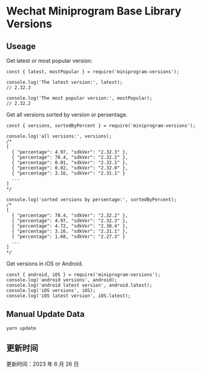 
# Wechat Miniprogram Base Library Versions

## Useage

Get latest or most popular version:

```;
const { latest, mostPopular } = require('miniprogram-versions');

console.log('The latest version:', latest);
// 2.32.3

console.log('The most popular version:', mostPopular);
// 2.32.2

```

Get all versions sorted by version or persentage.

```
const { versions, sortedByPercent } = require('miniprogram-versions');

console.log('all versions:', versions);
/*
[
  { "percentage": 4.97, "sdkVer": "2.32.3" },
  { "percentage": 78.4, "sdkVer": "2.32.2" },
  { "percentage": 0.01, "sdkVer": "2.32.1" },
  { "percentage": 0.02, "sdkVer": "2.32.0" },
  { "percentage": 3.16, "sdkVer": "2.31.1" }
  ...
]
*/

console.log('sorted versions by persentage:', sortedByPercent);
/*
[
  { "percentage": 78.4, "sdkVer": "2.32.2" },
  { "percentage": 4.97, "sdkVer": "2.32.3" },
  { "percentage": 4.72, "sdkVer": "2.30.4" },
  { "percentage": 3.16, "sdkVer": "2.31.1" },
  { "percentage": 1.68, "sdkVer": "2.27.3" }
  ...
]
*/
```

Get versions in iOS or Android.

```
const { android, iOS } = require('miniprogram-versions');
console.log('android versions', android);
console.log('android latest version', android.latest);
console.log('iOS versions', iOS);
console.log('iOS latest version', iOS.latest);
```

## Manual Update Data

```
yarn update
```

## 更新时间

更新时间：2023 年 6 月 26 日
